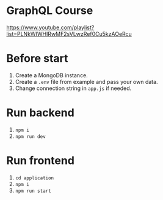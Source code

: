 # GraphQL Course
https://www.youtube.com/playlist?list=PLNkWIWHIRwMF2sVLwzRef0Cu5kzAOeRcu

# Before start
1. Create a MongoDB instance.
2. Create a `.env` file from example and pass your own data.
3. Change connection string in `app.js` if needed.

# Run backend
1. `npm i`
2. `npm run dev`

# Run frontend
1. `cd application`
2. `npm i`
3. `npm run start`
